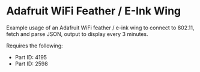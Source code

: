 # Adafruit WiFi Feather / E-Ink Wing

Example usage of an Adafruit WiFi feather / e-ink wing to connect to 802.11, fetch and parse JSON, output to display every 3 minutes.

Requires the following:

* Part ID: 4195
* Part ID: 2598
